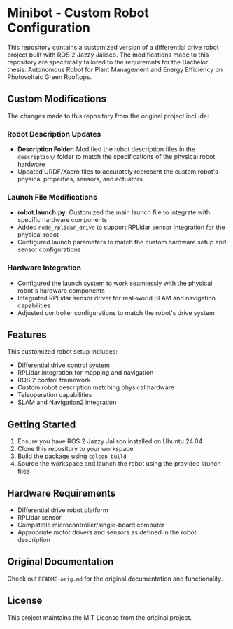 # Minibot - Custom Robot Configuration

This repository contains a customized version of a differential drive robot project built with ROS 2 Jazzy Jalisco. The modifications made to this repository are specifically tailored to the requiremnts for the Bachelor thesis: Autonomous Robot for Plant Management and Energy Efficiency on Photovoltaic Green Rooftops.

## Custom Modifications

The changes made to this repository from the original project include:

### Robot Description Updates
- **Description Folder**: Modified the robot description files in the `description/` folder to match the specifications of the physical robot hardware
- Updated URDF/Xacro files to accurately represent the custom robot's physical properties, sensors, and actuators

### Launch File Modifications
- **robot.launch.py**: Customized the main launch file to integrate with specific hardware components
- Added `node_rplidar_drive` to support RPLidar sensor integration for the physical robot
- Configured launch parameters to match the custom hardware setup and sensor configurations

### Hardware Integration
- Configured the launch system to work seamlessly with the physical robot's hardware components
- Integrated RPLidar sensor driver for real-world SLAM and navigation capabilities
- Adjusted controller configurations to match the robot's drive system

## Features

This customized robot setup includes:
- Differential drive control system
- RPLidar integration for mapping and navigation
- ROS 2 control framework
- Custom robot description matching physical hardware
- Teleoperation capabilities
- SLAM and Navigation2 integration

## Getting Started

1. Ensure you have ROS 2 Jazzy Jalisco installed on Ubuntu 24.04
2. Clone this repository to your workspace
3. Build the package using `colcon build`
4. Source the workspace and launch the robot using the provided launch files

## Hardware Requirements

- Differential drive robot platform
- RPLidar sensor
- Compatible microcontroller/single-board computer
- Appropriate motor drivers and sensors as defined in the robot description

## Original Documentation

Check out `README-orig.md` for the original documentation and functionality.

## License

This project maintains the MIT License from the original project.
